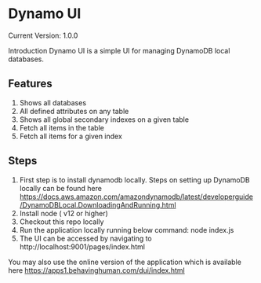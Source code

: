 # Dynamo UI

Current Version: 1.0.0

Introduction
Dynamo UI is a simple UI for managing DynamoDB local databases. 

## Features
1. Shows all databases
2. All defined attributes on any table
3. Shows all global secondary indexes on a given table
4. Fetch all items in the table
5. Fetch all items for a given index

## Steps
1. First step is to install dynamodb locally. Steps on setting up DynamoDB locally can be found here https://docs.aws.amazon.com/amazondynamodb/latest/developerguide/DynamoDBLocal.DownloadingAndRunning.html
2. Install node ( v12 or higher)
3. Checkout this repo locally 
4. Run the application locally running below command:
    node index.js
5. The UI can be accessed by navigating to http://localhost:9001/pages/index.html

You may also use the online version of the application which is available here 
https://apps1.behavinghuman.com/dui/index.html 











